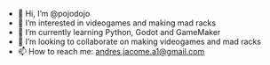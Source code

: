 - 👋 Hi, I’m @pojodojo
- 👀 I’m interested in videogames and making mad racks
- 🌱 I’m currently learning Python, Godot and GameMaker
- 💞️ I’m looking to collaborate on making videogames and mad racks
- 📫 How to reach me: andres.jacome.a1@gmail.com

<!---
pojodojo/pojodojo is a ✨ special ✨ repository because its `README.md` (this file) appears on your GitHub profile.
You can click the Preview link to take a look at your changes.
--->
